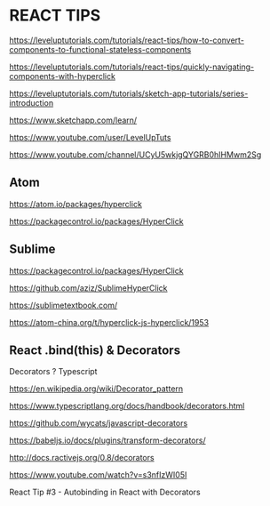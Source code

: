 # REACT TIPS




https://leveluptutorials.com/tutorials/react-tips/how-to-convert-components-to-functional-stateless-components

https://leveluptutorials.com/tutorials/react-tips/quickly-navigating-components-with-hyperclick





https://leveluptutorials.com/tutorials/sketch-app-tutorials/series-introduction

https://www.sketchapp.com/learn/

https://www.youtube.com/user/LevelUpTuts

https://www.youtube.com/channel/UCyU5wkjgQYGRB0hIHMwm2Sg



## Atom


https://atom.io/packages/hyperclick


https://packagecontrol.io/packages/HyperClick



## Sublime

https://packagecontrol.io/packages/HyperClick

https://github.com/aziz/SublimeHyperClick


https://sublimetextbook.com/


https://atom-china.org/t/hyperclick-js-hyperclick/1953














## React .bind(this) & Decorators


Decorators ? Typescript

https://en.wikipedia.org/wiki/Decorator_pattern

https://www.typescriptlang.org/docs/handbook/decorators.html

https://github.com/wycats/javascript-decorators

https://babeljs.io/docs/plugins/transform-decorators/

http://docs.ractivejs.org/0.8/decorators



https://www.youtube.com/watch?v=s3nfIzWI05I


React Tip #3 - Autobinding in React with Decorators







